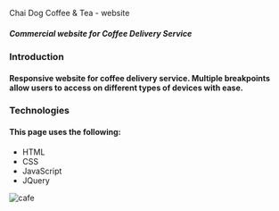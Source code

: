 Chai Dog Coffee & Tea - website
##### Commercial website for Coffee Delivery Service


### Introduction
#### Responsive website for coffee delivery service. Multiple breakpoints allow users to access on different types of devices with ease. 


### Technologies
#### This page uses the following:
- HTML
- CSS
- JavaScript
- JQuery

![cafe](https://www.canva.com/design/DAFCrT_wyJc/4f87uogCIHgX5ulYbjnRFA/watch?utm_content=DAFCrT_wyJc&utm_campaign=designshare&utm_medium=link&utm_source=publishsharelink)
